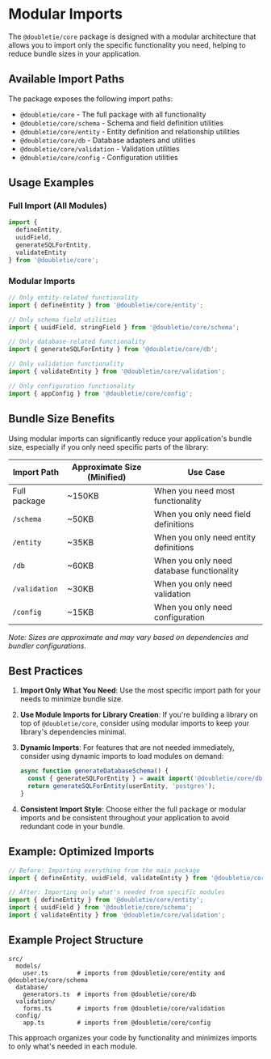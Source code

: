 # Modular Imports

The `@doubletie/core` package is designed with a modular architecture that allows you to import only the specific functionality you need, helping to reduce bundle sizes in your application.

## Available Import Paths

The package exposes the following import paths:

- `@doubletie/core` - The full package with all functionality
- `@doubletie/core/schema` - Schema and field definition utilities
- `@doubletie/core/entity` - Entity definition and relationship utilities
- `@doubletie/core/db` - Database adapters and utilities
- `@doubletie/core/validation` - Validation utilities
- `@doubletie/core/config` - Configuration utilities

## Usage Examples

### Full Import (All Modules)

```typescript
import { 
  defineEntity, 
  uuidField, 
  generateSQLForEntity, 
  validateEntity 
} from '@doubletie/core';
```

### Modular Imports

```typescript
// Only entity-related functionality
import { defineEntity } from '@doubletie/core/entity';

// Only schema field utilities
import { uuidField, stringField } from '@doubletie/core/schema';

// Only database-related functionality
import { generateSQLForEntity } from '@doubletie/core/db';

// Only validation functionality
import { validateEntity } from '@doubletie/core/validation';

// Only configuration functionality
import { appConfig } from '@doubletie/core/config';
```

## Bundle Size Benefits

Using modular imports can significantly reduce your application's bundle size, especially if you only need specific parts of the library:

| Import Path | Approximate Size (Minified) | Use Case |
|-------------|----------------------------|----------|
| Full package | ~150KB | When you need most functionality |
| `/schema` | ~50KB | When you only need field definitions |
| `/entity` | ~35KB | When you only need entity definitions |
| `/db` | ~60KB | When you only need database functionality |
| `/validation` | ~30KB | When you only need validation |
| `/config` | ~15KB | When you only need configuration |

*Note: Sizes are approximate and may vary based on dependencies and bundler configurations.*

## Best Practices

1. **Import Only What You Need**: Use the most specific import path for your needs to minimize bundle size.

2. **Use Module Imports for Library Creation**: If you're building a library on top of `@doubletie/core`, consider using modular imports to keep your library's dependencies minimal.

3. **Dynamic Imports**: For features that are not needed immediately, consider using dynamic imports to load modules on demand:

   ```typescript
   async function generateDatabaseSchema() {
     const { generateSQLForEntity } = await import('@doubletie/core/db');
     return generateSQLForEntity(userEntity, 'postgres');
   }
   ```

4. **Consistent Import Style**: Choose either the full package or modular imports and be consistent throughout your application to avoid redundant code in your bundle.

## Example: Optimized Imports

```typescript
// Before: Importing everything from the main package
import { defineEntity, uuidField, validateEntity } from '@doubletie/core';

// After: Importing only what's needed from specific modules
import { defineEntity } from '@doubletie/core/entity';
import { uuidField } from '@doubletie/core/schema';
import { validateEntity } from '@doubletie/core/validation';
```

## Example Project Structure

```
src/
  models/
    user.ts        # imports from @doubletie/core/entity and @doubletie/core/schema
  database/
    generators.ts  # imports from @doubletie/core/db
  validation/
    forms.ts       # imports from @doubletie/core/validation
  config/
    app.ts         # imports from @doubletie/core/config
```

This approach organizes your code by functionality and minimizes imports to only what's needed in each module. 